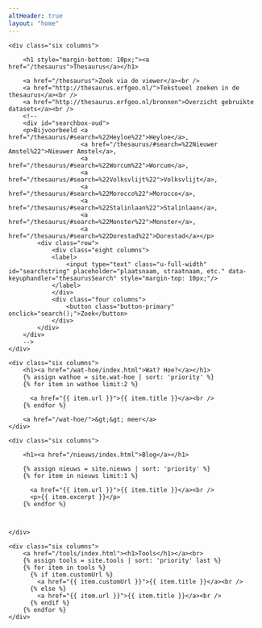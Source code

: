 ```yaml
---
altHeader: true
layout: "home"
---
```


<div class="row" class="home-blocks">
        
	<div class="six columns">

		<h1 style="margin-bottom: 10px;"><a href="/thesaurus">Thesaurus</a></h1>

		<a href="/thesaurus">Zoek via de viewer</a><br />
		<a href="http://thesaurus.erfgeo.nl/">Tekstueel zoeken in de thesaurus</a><br />
		<a href="http://thesaurus.erfgeo.nl/bronnen">Overzicht gebruikte datasets</a><br />
		<!--
		<div id="searchbox-oud">
		<p>Bijvoorbeeld <a href="/thesaurus/#search=%22Heyloe%22">Heyloe</a>, 
						<a href="/thesaurus/#search=%22Nieuwer Amstel%22">Nieuwer Amstel</a>, 
						<a href="/thesaurus/#search=%22Worcum%22">Worcum</a>, 
						<a href="/thesaurus/#search=%22Volksvlijt%22">Volksvlijt</a>, 
						<a href="/thesaurus/#search=%22Morocco%22">Morocco</a>, 
						<a href="/thesaurus/#search=%22Stalinlaan%22">Stalinlaan</a>, 
						<a href="/thesaurus/#search=%22Monster%22">Monster</a>, 
						<a href="/thesaurus/#search=%22Dorestad%22">Dorestad</a></p>
			<div class="row">
				<div class="eight columns">
				<label>
					<input type="text" class="u-full-width" id="searchstring" placeholder="plaatsnaam, straatnaam, etc." data-keyuphandler="thesaurusSearch" style="margin-top: 10px;"/>
				</label>
				</div>
				<div class="four columns">
					<button class="button-primary" onclick="search();">Zoek</button>
				</div>
			</div>
		</div>
		-->
	</div>

	<div class="six columns">
		<h1><a href="/wat-hoe/index.html">Wat? Hoe?</a></h1>
		{% assign wathoe = site.wat-hoe | sort: 'priority' %}
		{% for item in wathoe limit:2 %}

		  <a href="{{ item.url }}">{{ item.title }}</a><br />
		{% endfor %}

		<a href="/wat-hoe/">&gt;&gt; meer</a>
	</div>

</div>

<div class="row" class="home-blocks">
        
	<div class="six columns">

		<h1><a href="/nieuws/index.html">Blog</a></h1>

		{% assign nieuws = site.nieuws | sort: 'priority' %}
		{% for item in nieuws limit:1 %}

		  <a href="{{ item.url }}">{{ item.title }}</a><br />
		  <p>{{ item.excerpt }}</p>
		{% endfor %}

		

	</div>

	<div class="six columns">
		<a href="/tools/index.html"><h1>Tools</h1></a><br>
		{% assign tools = site.tools | sort: 'priority' last %}
		{% for item in tools %}
		  {% if item.customUrl %}
		  	<a href="{{ item.customUrl }}">{{ item.title }}</a><br />
		  {% else %}
		  	<a href="{{ item.url }}">{{ item.title }}</a><br />
		  {% endif %}
		{% endfor %}
	</div>

</div>

<script type="text/javascript">
	var keyHandlerMap = {
			thesaurusSearch: thesaurusSearchKeyUp
		};

	function genericKeyHandler(e){
		var target = e.target || e.srcElement,
			handlerName = target.dataset.keyuphandler,
			handler = keyHandlerMap[handlerName];

		if(handler){
			handler.call(target, e);
		}
	}

	function thesaurusSearchKeyUp(e){
		var enterCode = 13;

		if(e.keyCode === enterCode){
			search();
			//location.href = '/thesaurus/#search=' + this.value
		}
	}

	document.addEventListener('keyup', genericKeyHandler);

	function search(){
		var searchstring = document.getElementById('searchstring').value;
		location.href = '/thesaurus/#search=' + searchstring;
	}
</script>

<!-- Piwik -->
<script type="text/javascript">
  var _paq = _paq || [];
  _paq.push(["setDomains", ["*.erfgeo.nl"]]);
  _paq.push(['trackPageView']);
  _paq.push(['enableLinkTracking']);
  (function() {
    var u="//stats.waag.org/";
    _paq.push(['setTrackerUrl', u+'piwik.php']);
    _paq.push(['setSiteId', '12']);
    var d=document, g=d.createElement('script'), s=d.getElementsByTagName('script')[0];
    g.type='text/javascript'; g.async=true; g.defer=true; g.src=u+'piwik.js'; s.parentNode.insertBefore(g,s);
  })();
</script>
<noscript><p><img src="//stats.waag.org/piwik.php?idsite=12" style="border:0;" alt="" /></p></noscript>
<!-- End Piwik Code -->
